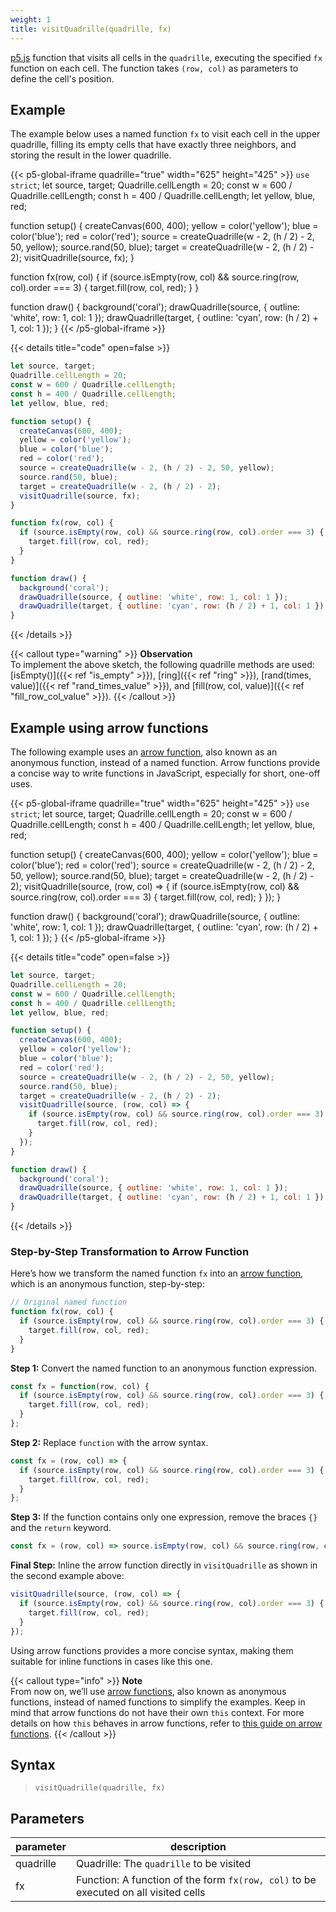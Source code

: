 ```yaml
---
weight: 1
title: visitQuadrille(quadrille, fx)
---
```


[p5.js](https://p5js.org/) function that visits all cells in the `quadrille`, executing the specified `fx` function on each cell. The function takes `(row, col)` as parameters to define the cell's position.

## Example

The example below uses a named function `fx` to visit each cell in the upper quadrille, filling its empty cells that have exactly three neighbors, and storing the result in the lower quadrille.

{{< p5-global-iframe quadrille="true" width="625" height="425" >}}
`use strict`;
let source, target;
Quadrille.cellLength = 20;
const w = 600 / Quadrille.cellLength;
const h = 400 / Quadrille.cellLength;
let yellow, blue, red;

function setup() {
  createCanvas(600, 400);
  yellow = color('yellow');
  blue = color('blue');
  red = color('red');
  source = createQuadrille(w - 2, (h / 2) - 2, 50, yellow);
  source.rand(50, blue);
  target = createQuadrille(w - 2, (h / 2) - 2);
  visitQuadrille(source, fx);
}

function fx(row, col) {
  if (source.isEmpty(row, col) && source.ring(row, col).order === 3) {
    target.fill(row, col, red);
  }
}

function draw() {
  background('coral');
  drawQuadrille(source, { outline: 'white', row: 1, col: 1 });
  drawQuadrille(target, { outline: 'cyan', row: (h / 2) + 1, col: 1 });
}
{{< /p5-global-iframe >}}

{{< details title="code" open=false >}}
```js
let source, target;
Quadrille.cellLength = 20;
const w = 600 / Quadrille.cellLength;
const h = 400 / Quadrille.cellLength;
let yellow, blue, red;

function setup() {
  createCanvas(600, 400);
  yellow = color('yellow');
  blue = color('blue');
  red = color('red');
  source = createQuadrille(w - 2, (h / 2) - 2, 50, yellow);
  source.rand(50, blue);
  target = createQuadrille(w - 2, (h / 2) - 2);
  visitQuadrille(source, fx);
}

function fx(row, col) {
  if (source.isEmpty(row, col) && source.ring(row, col).order === 3) {
    target.fill(row, col, red);
  }
}

function draw() {
  background('coral');
  drawQuadrille(source, { outline: 'white', row: 1, col: 1 });
  drawQuadrille(target, { outline: 'cyan', row: (h / 2) + 1, col: 1 });
}
```
{{< /details >}}

{{< callout type="warning" >}}
**Observation**  
To implement the above sketch, the following quadrille methods are used: [isEmpty()]({{< ref "is_empty" >}}), [ring]({{< ref "ring" >}}), [rand(times, value)]({{< ref "rand_times_value" >}}), and [fill(row, col, value)]({{< ref "fill_row_col_value" >}}).
{{< /callout >}}

## Example using arrow functions

The following example uses an [arrow function](https://www.w3schools.com/js/js_arrow_function.asp), also known as an anonymous function, instead of a named function. Arrow functions provide a concise way to write functions in JavaScript, especially for short, one-off uses.

{{< p5-global-iframe quadrille="true" width="625" height="425" >}}
`use strict`;
let source, target;
Quadrille.cellLength = 20;
const w = 600 / Quadrille.cellLength;
const h = 400 / Quadrille.cellLength;
let yellow, blue, red;

function setup() {
  createCanvas(600, 400);
  yellow = color('yellow');
  blue = color('blue');
  red = color('red');
  source = createQuadrille(w - 2, (h / 2) - 2, 50, yellow);
  source.rand(50, blue);
  target = createQuadrille(w - 2, (h / 2) - 2);
  visitQuadrille(source, (row, col) => {
    if (source.isEmpty(row, col) && source.ring(row, col).order === 3) {
      target.fill(row, col, red);
    }
  });
}

function draw() {
  background('coral');
  drawQuadrille(source, { outline: 'white', row: 1, col: 1 });
  drawQuadrille(target, { outline: 'cyan', row: (h / 2) + 1, col: 1 });
}
{{< /p5-global-iframe >}}

{{< details title="code" open=false >}}
```js
let source, target;
Quadrille.cellLength = 20;
const w = 600 / Quadrille.cellLength;
const h = 400 / Quadrille.cellLength;
let yellow, blue, red;

function setup() {
  createCanvas(600, 400);
  yellow = color('yellow');
  blue = color('blue');
  red = color('red');
  source = createQuadrille(w - 2, (h / 2) - 2, 50, yellow);
  source.rand(50, blue);
  target = createQuadrille(w - 2, (h / 2) - 2);
  visitQuadrille(source, (row, col) => {
    if (source.isEmpty(row, col) && source.ring(row, col).order === 3) {
      target.fill(row, col, red);
    }
  });
}

function draw() {
  background('coral');
  drawQuadrille(source, { outline: 'white', row: 1, col: 1 });
  drawQuadrille(target, { outline: 'cyan', row: (h / 2) + 1, col: 1 });
}
```
{{< /details >}}

### Step-by-Step Transformation to Arrow Function

Here’s how we transform the named function `fx` into an [arrow function](https://www.w3schools.com/js/js_arrow_function.asp), which is an anonymous function, step-by-step:

```js
// Original named function
function fx(row, col) {
  if (source.isEmpty(row, col) && source.ring(row, col).order === 3) {
    target.fill(row, col, red);
  }
}
```

**Step 1:** Convert the named function to an anonymous function expression.

```js
const fx = function(row, col) {
  if (source.isEmpty(row, col) && source.ring(row, col).order === 3) {
    target.fill(row, col, red);
  }
};
```

**Step 2:** Replace `function` with the arrow syntax.

```js
const fx = (row, col) => {
  if (source.isEmpty(row, col) && source.ring(row, col).order === 3) {
    target.fill(row, col, red);
  }
};
```

**Step 3:** If the function contains only one expression, remove the braces `{}` and the `return` keyword.

```js
const fx = (row, col) => source.isEmpty(row, col) && source.ring(row, col).order === 3 ? target.fill(row, col, red) : null;
```

**Final Step:** Inline the arrow function directly in `visitQuadrille` as shown in the second example above:

```js
visitQuadrille(source, (row, col) => {
  if (source.isEmpty(row, col) && source.ring(row, col).order === 3) {
    target.fill(row, col, red);
  }
});
```

Using arrow functions provides a more concise syntax, making them suitable for inline functions in cases like this one.

{{< callout type="info" >}}
**Note**  
From now on, we’ll use [arrow functions](https://www.w3schools.com/js/js_arrow_function.asp), also known as anonymous functions, instead of named functions to simplify the examples. Keep in mind that arrow functions do not have their own `this` context. For more details on how `this` behaves in arrow functions, refer to [this guide on arrow functions](https://www.w3schools.com/js/js_arrow_function.asp).
{{< /callout >}}

## Syntax

> `visitQuadrille(quadrille, fx)`

## Parameters

| parameter | description                                                                         |
|-----------|-------------------------------------------------------------------------------------|
| quadrille | Quadrille: The `quadrille` to be visited                                            |
| fx        | Function: A function of the form `fx(row, col)` to be executed on all visited cells |